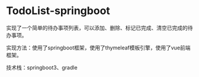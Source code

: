 # TodoList-springboot
实现了一个简单的待办事项列表，可以添加、删除、标记已完成、清空已完成的待办事项。

实现方法：使用了springboot框架，使用了thymeleaf模板引擎，使用了vue前端框架。

技术栈：springboot3、gradle
